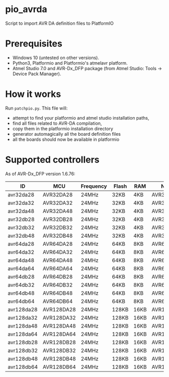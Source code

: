 # pio_avrda
Script to import AVR DA definition files to PlatformIO

# Prerequisites
- Windows 10 (untested on other versions).
- Python3, Platformio and Platformio's atmelavr platform.
- Atmel Studio 7.0 and AVR-Dx_DFP package (from Atmel Studio: Tools -> Device Pack Manager).

# How it works
Run `patchpio.py`. This file will:
- attempt to find your platformio and atmel studio installation paths,
- find all files related to AVR-DA compilation,
- copy them in the platformio installation directory
- generator automagically all the board definition files
- all the boards should now be available in platformio


# Supported controllers
As of AVR-Dx_DFP version 1.6.76:

| ID | MCU | Frequency | Flash | RAM | Name |
| --- | --- | --- | --- | --- | --- |
| avr32da28 | AVR32DA28 | 24MHz | 32KB | 4KB | AVR32DA28 |
| avr32da32 | AVR32DA32 | 24MHz | 32KB | 4KB | AVR32DA32 |
| avr32da48 | AVR32DA48 | 24MHz | 32KB | 4KB | AVR32DA48 |
| avr32db28 | AVR32DB28 | 24MHz | 32KB | 4KB | AVR32DB28 |
| avr32db32 | AVR32DB32 | 24MHz | 32KB | 4KB | AVR32DB32 |
| avr32db48 | AVR32DB48 | 24MHz | 32KB | 4KB | AVR32DB48 |
| avr64da28 | AVR64DA28 | 24MHz | 64KB | 8KB | AVR64DA28 |
| avr64da32 | AVR64DA32 | 24MHz | 64KB | 8KB | AVR64DA32 |
| avr64da48 | AVR64DA48 | 24MHz | 64KB | 8KB | AVR64DA48 |
| avr64da64 | AVR64DA64 | 24MHz | 64KB | 8KB | AVR64DA64 |
| avr64db28 | AVR64DB28 | 24MHz | 64KB | 8KB | AVR64DB28 |
| avr64db32 | AVR64DB32 | 24MHz | 64KB | 8KB | AVR64DB32 |
| avr64db48 | AVR64DB48 | 24MHz | 64KB | 8KB | AVR64DB48 |
| avr64db64 | AVR64DB64 | 24MHz | 64KB | 8KB | AVR64DB64 |
| avr128da28 | AVR128DA28 | 24MHz | 128KB | 16KB | AVR128DA28 |
| avr128da32 | AVR128DA32 | 24MHz | 128KB | 16KB | AVR128DA32 |
| avr128da48 | AVR128DA48 | 24MHz | 128KB | 16KB | AVR128DA48 |
| avr128da64 | AVR128DA64 | 24MHz | 128KB | 16KB | AVR128DA64 |
| avr128db28 | AVR128DB28 | 24MHz | 128KB | 16KB | AVR128DB28 |
| avr128db32 | AVR128DB32 | 24MHz | 128KB | 16KB | AVR128DB32 |
| avr128db48 | AVR128DB48 | 24MHz | 128KB | 16KB | AVR128DB48 |
| avr128db64 | AVR128DB64 | 24MHz | 128KB | 16KB | AVR128DB64 |
